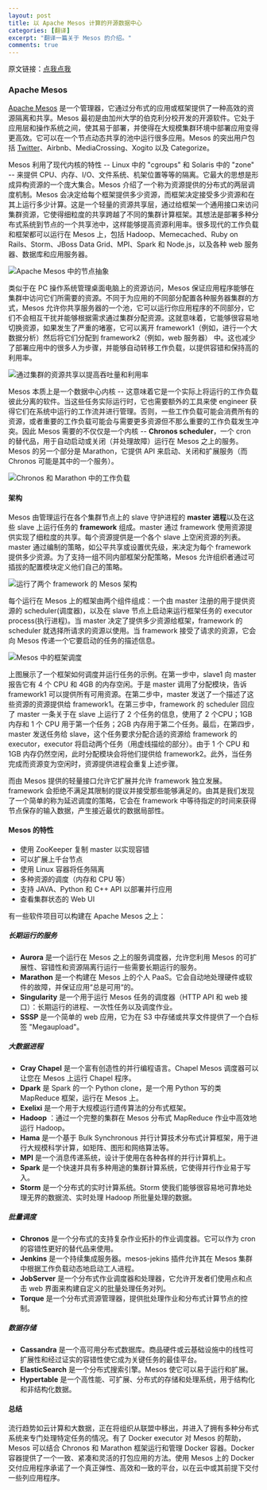 ```yaml
---
layout: post
title: 以 Apache Mesos 计算的开源数据中心
categories: [翻译]
excerpt: "翻译一篇关于 Mesos 的介绍。"
comments: true
---
```


原文链接：[点我点我](http://opensource.com/business/14/9/open-source-datacenter-computing-apache-mesos)

### Apache Mesos

[Apache Mesos](http://mesos.apache.org) 是一个管理器，它通过分布式的应用或框架提供了一种高效的资源隔离和共享。Mesos 最初是由加州大学的伯克利分校开发的开源软件。它处于应用层和操作系统之间，使其易于部署，并使得在大规模集群环境中部署应用变得更高效。它可以在一个节点动态共享的池中运行很多应用。Mesos 的突出用户包括 [Twitter](http://opensource.com/business/14/8/interview-chris-aniszczyk-twitter-apache-mesos)、Airbnb、MediaCrossing、Xogito 以及 Categorize。

Mesos 利用了现代内核的特性 -- Linux 中的 "cgroups" 和 Solaris 中的 "zone" -- 来提供 CPU、内存、I/O、文件系统、机架位置等等的隔离。它最大的思想是形成异构资源的一个庞大集合。Mesos 介绍了一个称为资源提供的分布式的两层调度机制。Mesos 会决定给每个框架提供多少资源，而框架决定接受多少资源和在其上运行多少计算。这是一个轻量的资源共享层，通过给框架一个通用接口来访问集群资源，它使得细粒度的共享跨越了不同的集群计算框架。其想法是部署多种分布式系统到节点的一个共享池中，这样能够提高资源利用率。很多现代的工作负载和框架都可以运行在 Mesos 上，包括 Hadoop、Memecached、Ruby on Rails、Storm、JBoss Data Grid、MPI、Spark 和 Node.js，以及各种 web 服务器、数据库和应用服务器。

![Apache Mesos 中的节点抽象](/img/mesos/Node-abstraction-in-Apache-Mesos.png)

类似于在 PC 操作系统管理桌面电脑上的资源访问，Mesos 保证应用程序能够在集群中访问它们所需要的资源。不同于为应用的不同部分配置各种服务器集群的方式，Mesos 允许你共享服务器的一个池，它可以运行你应用程序的不同部分，它们不会相互干扰并能够根据需求通过集群分配资源。这就意味着，它能够很容易地切换资源，如果发生了严重的堵塞，它可以离开 framework1（例如，进行一个大数据分析）然后将它们分配到 framework2（例如，web 服务器） 中。这也减少了部署应用中的很多人为步骤，并能够自动转移工作负载，以提供容错和保持高的利用率。

![通过集群的资源共享以提高吞吐量和利用率](/img/mesos/Resource-sharing-across-the-cluster-increases-throughput-and-utilization.png)

Mesos 本质上是一个数据中心内核 -- 这意味着它是一个实际上将运行的工作负载彼此分离的软件。当这些任务实际运行时，它也需要额外的工具来使 engineer 获得它们在系统中运行的工作流并进行管理。否则，一些工作负载可能会消费所有的资源，或者重要的工作负载可能会与需要更多资源但不那么重要的工作负载发生冲突。因此 Mesos 需要的不仅仅是一个内核 -- **Chronos scheduler**，一个 cron 的替代品，用于自动启动或关闭（并处理故障）运行在 Mesos 之上的服务。Mesos 的另一个部分是 Marathon，它提供 API 来启动、关闭和扩展服务（而 Chronos 可能是其中的一个服务）。

![Chronos 和 Marathon 中的工作负载](/img/mesos/Workloads-in-Chronos-and-Marathon.png)

#### 架构

Mesos 由管理运行在各个集群节点上的 slave 守护进程的 **master 进程**以及在这些 slave 上运行任务的 **framework** 组成。master 通过 framework 使用资源提供实现了细粒度的共享。每个资源提供是一个各个 slave 上空闲资源的列表。master 通过编制的策略，如公平共享或设置优先级，来决定为每个 framework 提供多少资源。为了支持一组不同内部框架分配策略，Mesos 允许组织者通过可插拔的配置模块定义他们自己的策略。

![运行了两个 framework 的 Mesos 架构](/img/mesos/Mesos-architecture-with-two-running-frameworks.png)

每个运行在 Mesos 上的框架由两个组件组成：一个由 master 注册的用于提供资源的 scheduler(调度器)，以及在 slave 节点上启动来运行框架任务的 executor process(执行进程)。当 master 决定了提供多少资源给框架，framework 的 scheduler 就选择所请求的资源以使用。当 framework 接受了请求的资源，它会向 Mesos 传递一个它要启动的任务的描述信息。

![Mesos 中的框架调度](/img/mesos/Framework-scheduling-in-Mesos.png)

上图展示了一个框架如何调度并运行任务的示例。在第一步中，slave1 向 master 报告它有 4 个 CPU 和 4GB 的内存空闲。于是 master 调用了分配模块，告诉 framework1 可以提供所有可用资源。在第二步中，master 发送了一个描述了这些资源的资源提供给 framework1。在第三步中，framework 的 scheduler 回应了 master 一条关于在 slave 上运行了 2 个任务的信息，使用了 2 个CPU；1GB 内存和 1 个 CPU 用于第一个任务；2GB 内存用于第二个任务。最后，在第四步，master 发送任务给 slave，这个任务要求分配合适的资源给 framework 的 executor，executor 将启动两个任务（用虚线描绘的部分）。由于 1 个 CPU 和 1GB 内存仍然空闲，此时分配模块会将他们提供给 framework2。此外，当任务完成而资源变为空闲时，资源提供进程会重复上述步骤。

而由 Mesos 提供的轻量接口允许它扩展并允许 framework 独立发展。framework 会拒绝不满足其限制的提议并接受那些能够满足的。由其是我们发现了一个简单的称为延迟调度的策略，它会在 framework 中等待指定的时间来获得节点保存的输入数据，产生接近最优的数据局部性。

#### Mesos 的特性

* 使用 ZooKeeper 复制 master 以实现容错
* 可以扩展上千台节点
* 使用 Linux 容器将任务隔离
* 多种资源的调度（内存和 CPU 等）
* 支持 JAVA、Python 和 C++ API 以部署并行应用
* 查看集群状态的 Web UI

有一些软件项目可以构建在 Apache Mesos 之上：

##### 长期运行的服务

* **Aurora** 是一个运行在 Mesos 之上的服务调度器，允许您利用 Mesos 的可扩展性、容错性和资源隔离行运行一些需要长期运行的服务。
* **Marathon** 是一个构建在 Mesos 上的个人 PaaS。它会自动地处理硬件或软件的故障，并保证应用“总是可用“的。
* **Singularity** 是一个用于运行 Mesos 任务的调度器（HTTP API 和 web 接口）：长期运行的进程、一次性任务以及调度作业。
* **SSSP** 是一个简单的 web 应用，它为在 S3 中存储或共享文件提供了一个白标签 "Megaupload"。

##### 大数据进程

* **Cray Chapel** 是一个富有创造性的并行编程语言。Chapel Mesos 调度器可以让您在 Mesos 上运行 Chapel 程序。
* **Dpark** 是 Spark 的一个 Python clone，是一个用 Python 写的类 MapReduce 框架，运行在 Mesos 上。
* **Exelixi** 是一个用于大规模运行遗传算法的分布式框架。
* **Hadoop** ：通过一个完整的集群在 Mesos 分布式 MapReduce 作业中高效地运行 Hadoop。
* **Hama** 是一个基于 Bulk Synchronous 并行计算技术分布式计算框架，用于进行大规模科学计算，如矩阵、图形和网络算法等。
* **MPI** 是一个消息传递系统，设计于使用在各种各样的并行计算机上。
* **Spark** 是一个快速并具有多种用途的集群计算系统，它使得并行作业易于写入。
* **Storm** 是一个分布式的实时计算系统。Storm 使我们能够很容易地可靠地处理无界的数据流、实时处理 Hadoop 所批量处理的数据。

##### 批量调度

* **Chronos** 是一个分布式的支持复杂作业拓扑的作业调度器。它可以作为 cron 的容错性更好的替代品来使用。
* **Jenkins** 是一个持续集成服务器。mesos-jekins 插件允许其在 Mesos 集群中根据工作负载动态地启动工人进程。
* **JobServer** 是一个分布式作业调度器和处理器，它允许开发者们使用点和点击 web 界面来构建自定义的批量处理任务对列。
* **Torque** 是一个分布式资源管理器，提供批处理作业和分布式计算节点的控制。

##### 数据存储

* **Cassandra** 是一个高可用分布式数据库。商品硬件或云基础设施中的线性可扩展性和经过证实的容错性使它成为关键任务的最佳平台。
* **ElasticSearch** 是一个分布式搜索引擎。Mesos 使它可以易于运行和扩展。
* **Hypertable** 是一个高性能、可扩展、分布式的存储和处理系统，用于结构化和非结构化数据。

#### 总结

流行趋势如云计算和大数据，正在将组织从联盟中移出，并进入了拥有多种分布式系统来专门处理特定任务的情况。有了 Docker executor 对 Mesos 的帮助，Mesos 可以结合 Chronos 和 Marathon 框架运行和管理 Docker 容器。Docker 容器提供了一个一致、紧凑和灵活的打包应用的方法。使用 Mesos 上的 Docker 交付应用程序承诺了一个真正弹性、高效和一致的平台，以在云中或其前提下交付一些列应用程序。
